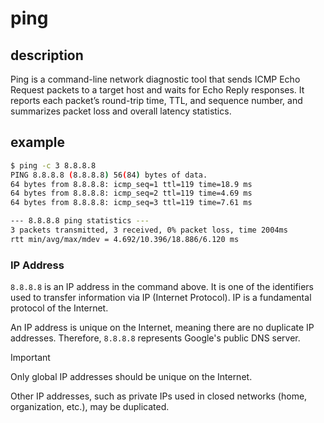 # ping

## description

Ping is a command-line network diagnostic tool that sends ICMP Echo Request packets to a target host and waits for Echo Reply responses. It reports each packet’s round-trip time, TTL, and sequence number, and summarizes packet loss and overall latency statistics.

## example
```bash
$ ping -c 3 8.8.8.8
PING 8.8.8.8 (8.8.8.8) 56(84) bytes of data.
64 bytes from 8.8.8.8: icmp_seq=1 ttl=119 time=18.9 ms
64 bytes from 8.8.8.8: icmp_seq=2 ttl=119 time=4.69 ms
64 bytes from 8.8.8.8: icmp_seq=3 ttl=119 time=7.61 ms

--- 8.8.8.8 ping statistics ---
3 packets transmitted, 3 received, 0% packet loss, time 2004ms
rtt min/avg/max/mdev = 4.692/10.396/18.886/6.120 ms
```

### IP Address
`8.8.8.8` is an IP address in the command above. It is one of the identifiers used to transfer information via IP (Internet Protocol). IP is a fundamental protocol of the Internet.

An IP address is unique on the Internet, meaning there are no duplicate IP addresses. Therefore, `8.8.8.8` represents Google's public DNS server.

> [!IMPORTANT]
> Only global IP addresses should be unique on the Internet.
>
> Other IP addresses, such as private IPs used in closed networks (home, organization, etc.), may be duplicated.
